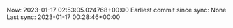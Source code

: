 Now: 2023-01-17 02:53:05.024768+00:00 Earliest commit since sync: None Last sync: 2023-01-17 00:28:46+00:00
